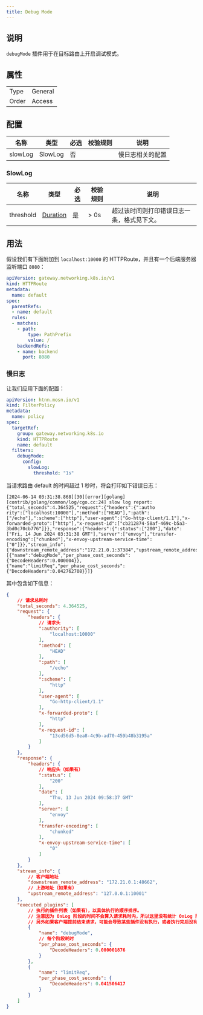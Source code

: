 ```yaml
---
title: Debug Mode
---
```


## 说明

`debugMode` 插件用于在目标路由上开启调试模式。

## 属性

|       |         |
|-------|---------|
| Type  | General |
| Order | Access  |

## 配置

| 名称    | 类型    | 必选 | 校验规则 | 说明             |
|---------|---------|------|----------|------------------|
| slowLog | SlowLog | 否   |          | 慢日志相关的配置 |

### SlowLog

| 名称      | 类型                            | 必选 | 校验规则 | 说明                                       |
|-----------|---------------------------------|------|----------|--------------------------------------------|
| threshold | [Duration](../../type#duration) | 是   | > 0s     | 超过该时间则打印错误日志一条，格式见下文。 |

## 用法

假设我们有下面附加到 `localhost:10000` 的 HTTPRoute，并且有一个后端服务器监听端口 `8080`：

```yaml
apiVersion: gateway.networking.k8s.io/v1
kind: HTTPRoute
metadata:
  name: default
spec:
  parentRefs:
  - name: default
  rules:
  - matches:
    - path:
        type: PathPrefix
        value: /
    backendRefs:
    - name: backend
      port: 8080
```

### 慢日志

让我们应用下面的配置：

```yaml
apiVersion: htnn.mosn.io/v1
kind: FilterPolicy
metadata:
  name: policy
spec:
  targetRef:
    group: gateway.networking.k8s.io
    kind: HTTPRoute
    name: default
  filters:
    debugMode:
      config:
        slowLog:
          threshold: "1s"
```

当请求路由 default 的时间超过 1 秒时，将会打印如下错误日志：

```
[2024-06-14 03:31:38.868][30][error][golang] [contrib/golang/common/log/cgo.cc:24] slow log report: {"total_seconds":4.364525,"request":{"headers":{":autho
rity":["localhost:10000"],":method":["HEAD"],":path":["/echo"],":scheme":["http"],"user-agent":["Go-http-client/1.1"],"x-forwarded-proto":["http"],"x-request-id":["cb212874-58af-469c-b5a3-3bd0c70cb776"]}},"response":{"headers":{":status":["200"],"date":["Fri, 14 Jun 2024 03:31:38 GMT"],"server":["envoy"],"transfer-encoding":["chunked"],"x-envoy-upstream-service-time":["0"]}},"stream_info":{"downstream_remote_address":"172.21.0.1:37384","upstream_remote_address":"127.0.0.1:10001"},"executed_plugins":[{"name":"debugMode","per_phase_cost_seconds":{"DecodeHeaders":0.000004}},{"name":"limitReq","per_phase_cost_seconds":{"DecodeHeaders":0.042762708}}]}
```

其中包含如下信息：

```json
{
    // 请求总耗时
    "total_seconds": 4.364525,
    "request": {
        "headers": {
            // 请求头
            ":authority": [
                "localhost:10000"
            ],
            ":method": [
                "HEAD"
            ],
            ":path": [
                "/echo"
            ],
            ":scheme": [
                "http"
            ],
            "user-agent": [
                "Go-http-client/1.1"
            ],
            "x-forwarded-proto": [
                "http"
            ],
            "x-request-id": [
                "13cd56d5-8ea8-4c9b-ad70-459b48b3195a"
            ]
        }
    },
    "response": {
        "headers": {
            // 响应头（如果有）
            ":status": [
                "200"
            ],
            "date": [
                "Thu, 13 Jun 2024 09:58:37 GMT"
            ],
            "server": [
                "envoy"
            ],
            "transfer-encoding": [
                "chunked"
            ],
            "x-envoy-upstream-service-time": [
                "0"
            ]
        }
    },
    "stream_info": {
        // 客户端地址
        "downstream_remote_address": "172.21.0.1:48662",
        // 上游地址（如果有）
        "upstream_remote_address": "127.0.0.1:10001"
    },
    "executed_plugins": [
        // 执行的插件列表（如果有），以具体执行的顺序排序。
        // 注意因为 OnLog 阶段的时间不会算入请求耗时内，所以这里没有统计 OnLog 阶段执行的插件。
        // 另外如果客户端提前结束请求，可能会导致某些插件没有执行，或者执行完后没有上报统计数据。
        {
            "name": "debugMode",
            // 每个阶段耗时
            "per_phase_cost_seconds": {
                "DecodeHeaders": 0.000001876
            }
        },
        {
            "name": "limitReq",
            "per_phase_cost_seconds": {
                "DecodeHeaders": 0.041506417
            }
        }
    ]
}
```
